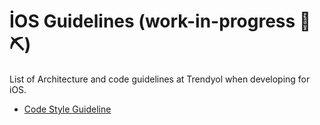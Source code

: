 # İOS Guidelines (work-in-progress 🔧️⛏)
List of Architecture and code guidelines at Trendyol when developing for iOS.

* [Code Style Guideline](code_style_guideline/code_style_guideline.md)



